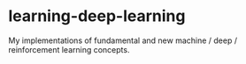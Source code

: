 # learning-deep-learning
My implementations of fundamental and new machine / deep / reinforcement learning concepts.
